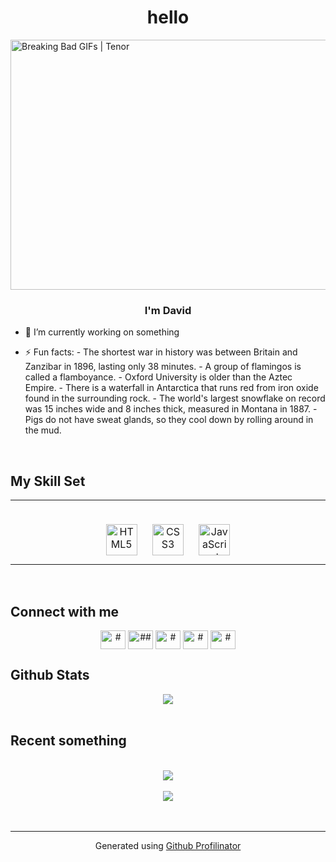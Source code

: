 <h1 align="center">hello</h1>
<img src="https://media.tenor.com/GIVLitDIxr8AAAAM/breaking-bad-walter-white.gif" jsaction="load:XAeZkd;" jsname="HiaYvf" class="n3VNCb KAlRDb" alt="Breaking Bad GIFs | Tenor" data-noaft="1" style="width: 800px; height: 400px; margin: 0px auto;">
  
  
### <div align="center">I'm David</div>  
  

- 🔭 I’m currently working on something  
  

- ⚡ Fun facts:
                  - The shortest war in history was between Britain and Zanzibar in 1896, lasting only 38 minutes.
                  - A group of flamingos is called a flamboyance.
                  - Oxford University is older than the Aztec Empire.
                  - There is a waterfall in Antarctica that runs red from iron oxide found in the surrounding rock.
                  - The world's largest snowflake on record was 15 inches wide and 8 inches thick, measured in Montana in 1887.
                  - Pigs do not have sweat glands, so they cool down by rolling around in the mud.
  

<br/>  


## My Skill Set  
<table><tr><td valign="top" width="33%">



###   
<div align="center" margin="auto">  
<a href="https://en.wikipedia.org/wiki/HTML5" target="_blank"><img style="margin: 10px" src="https://profilinator.rishav.dev/skills-assets/html5-original-wordmark.svg" alt="HTML5" height="50" /></a>  
<a href="https://www.w3schools.com/css/" target="_blank"><img style="margin: 10px" src="https://profilinator.rishav.dev/skills-assets/css3-original-wordmark.svg" alt="CSS3" height="50" /></a>  
<a href="https://www.javascript.com/" target="_blank"><img style="margin: 10px" src="https://profilinator.rishav.dev/skills-assets/javascript-original.svg" alt="JavaScript" height="50" /></a>  
</div>



</td></tr></table>  

<br/>  


## Connect with me  
<div align="center">
<a href="https://www.youtube.com/channel/UCrY06IULFyeRqjcN5xe67Zg" target="blank"><img align="center" src="https://raw.githubusercontent.com/rahuldkjain/github-profile-readme-generator/master/src/images/icons/Social/youtube.svg" alt="#" height="30" width="40" /></a>
<a href="https://instagram.com/_svancar_?igshid=YmMyMTA2M2Y=" target="blank"><img align="center" src="https://raw.githubusercontent.com/rahuldkjain/github-profile-readme-generator/master/src/images/icons/Social/instagram.svg" alt="##" height="30" width="40" /></a>
<a href="https://www.twitch.tv/thedawarrior" target="blank"><img align="center" src="https://raw.githubusercontent.com/rahuldkjain/github-profile-readme-generator/master/src/images/icons/Social/twitch.svg" alt="#" height="30" width="40" /></a>
<a href="https://open.spotify.com/user/davko7778?si=4dfc580854ed477f" target="blank"><img align="center" src="https://raw.githubusercontent.com/rahuldkjain/github-profile-readme-generator/master/src/images/icons/Social/spotify.svg" alt="#" height="30" width="40" /></a>
<a href="https://discord.gg/deesee#3492" target="blank"><img align="center" src="https://raw.githubusercontent.com/rahuldkjain/github-profile-readme-generator/master/src/images/icons/Social/discord.svg" alt="#" height="30" width="40" /></a>
</div>  
  


## Github Stats  
<div align="center"><img src="https://github-readme-stats.vercel.app/api?username=deesdav&show_icons=true&count_private=true&hide_border=true" align="center" /></div>  

<br/>  


## Recent something 
  

<br/>  

<div align="center"><img src="https://spotify-github-profile.vercel.app/api/view?uid=davko7778&cover_image=true&theme=default&show_offline=false&background_color=121212&interchange=false" /></div>  

<br/>  

<div align="center">
<img src="https://komarev.com/ghpvc/?username=deesdav&&style=flat-square" align="center" />
</div>  
  

<br/>  


<br />

----
<div align="center">Generated using <a href="https://profilinator.rishav.dev/" target="_blank">Github Profilinator</a></div>
